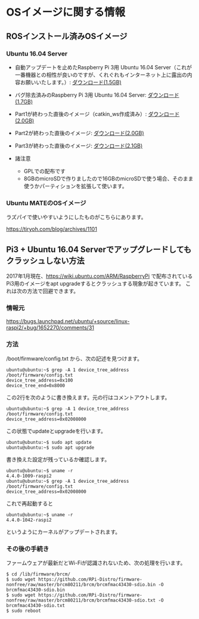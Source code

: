 # OSイメージに関する情報

## ROSインストール済みOSイメージ

### Ubuntu 16.04 Server

* 自動アップデートを止めたRaspberry Pi 3用 Ubuntu 16.04 Server（これが一番機器との相性が良いのですが、くれぐれもインターネット上に露出の内容お願いいたします。）: [ダウンロード(1.5GB)](http://file.ueda.tech/RPIM_BOOK/ubuntu-16.04-preinstalled-server-armhf+raspi3-ros-noupgrade-rtmouse-catkin.img.xz)


* バグ除去済みのRaspberry Pi 3用 Ubuntu 16.04 Server: [ダウンロード(1.7GB)](http://file.ueda.tech/RPIM_BOOK/ubuntu-16.04-preinstalled-server-armhf+raspi3-upgradable-20171223.img.xz)
* Part1が終わった直後のイメージ（catkin_ws作成済み）: [ダウンロード(2.0GB)](http://file.ueda.tech/RPIM_BOOK/ubuntu-16.04-raspimouse-ros-book-part1+catkin_ws.img.xz)
* Part2が終わった直後のイメージ: [ダウンロード(2.0GB)](http://file.ueda.tech/RPIM_BOOK/ubuntu-16.04-raspimouse-ros-book-part2.img.xz)
* Part3が終わった直後のイメージ: [ダウンロード(2.1GB)](http://file.ueda.tech/RPIM_BOOK/ubuntu-16.04-raspimouse-ros-book-part3.img.xz)


* 諸注意
    * GPLでの配布です
    * 8GBのmicroSDで作りましたので16GBのmicroSDで使う場合、そのまま使うかパーティションを拡張して使います。
    
    
### Ubuntu MATEのOSイメージ

ラズパイで使いやすいようにしたものがこちらにあります。

https://tiryoh.com/blog/archives/1101

## Pi3 + Ubuntu 16.04 Serverでアップグレードしてもクラッシュしない方法

2017年1月現在、https://wiki.ubuntu.com/ARM/RaspberryPi で配布されているPi3用のイメージをapt upgradeするとクラッシュする現象が起きています。
これは次の方法で回避できます。

### 情報元

https://bugs.launchpad.net/ubuntu/+source/linux-raspi2/+bug/1652270/comments/31

### 方法

/boot/firmware/config.txt から、次の記述を見つけます。
```
ubuntu@ubuntu:~$ grep -A 1 device_tree_address /boot/firmware/config.txt 
device_tree_address=0x100
device_tree_end=0x8000
```
この2行を次のように書き換えます。元の行はコメントアウトします。
```
ubuntu@ubuntu:~$ grep -A 1 device_tree_address /boot/firmware/config.txt 
device_tree_address=0x02008000
```
この状態でupdateとupgradeを行います。

```
ubuntu@ubuntu:~$ sudo apt update
ubuntu@ubuntu:~$ sudo apt upgrade
```
書き換えた設定が残っているか確認します。
```
ubuntu@ubuntu:~$ uname -r
4.4.0-1009-raspi2
ubuntu@ubuntu:~$ grep -A 1 device_tree_address /boot/firmware/config.txt 
device_tree_address=0x02008000
```
これで再起動すると
```
ubuntu@ubuntu:~$ uname -r
4.4.0-1042-raspi2
```
というようにカーネルがアップデートされます。

### その後の手続き

ファームウェアが最新だとWi-Fiが認識されないため、次の処理を行います。

```
$ cd /lib/firmware/brcm/
$ sudo wget https://github.com/RPi-Distro/firmware-nonfree/raw/master/brcm80211/brcm/brcmfmac43430-sdio.bin -O brcmfmac43430-sdio.bin
$ sudo wget https://github.com/RPi-Distro/firmware-nonfree/raw/master/brcm80211/brcm/brcmfmac43430-sdio.txt -O brcmfmac43430-sdio.txt
$ sudo reboot
```

